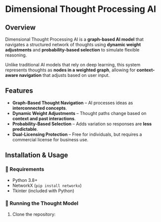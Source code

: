 # Dimensional Thought Processing AI

## **Overview**
Dimensional Thought Processing AI is a **graph-based AI model** that navigates a structured network of thoughts using **dynamic weight adjustments** and **probability-based selection** to simulate flexible reasoning.  

Unlike traditional AI models that rely on deep learning, this system represents thoughts as **nodes in a weighted graph**, allowing for **context-aware navigation** that adjusts based on user input.

## **Features**
- **Graph-Based Thought Navigation** – AI processes ideas as **interconnected concepts**.  
- **Dynamic Weight Adjustments** – Thought paths change based on **context and past interactions**.  
- **Probability-Based Selection** – Adds variation so responses are **less predictable**.  
- **Dual-Licensing Protection** – Free for individuals, but requires a commercial license for business use.

## **Installation & Usage**
### **🔹 Requirements**
- Python 3.8+
- NetworkX (`pip install networkx`)
- Tkinter (included with Python)

### **🔹 Running the Thought Model**
1. Clone the repository:  
